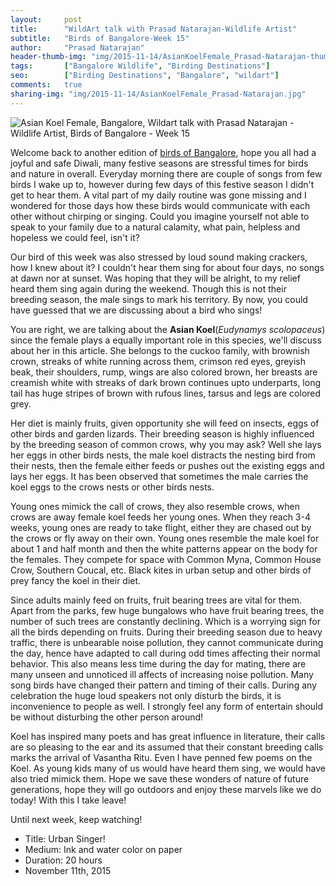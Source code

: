 ```yaml
---
layout:     post
title:      "WildArt talk with Prasad Natarajan-Wildlife Artist"
subtitle:   "Birds of Bangalore-Week 15"
author:     "Prasad Natarajan"
header-thumb-img: "img/2015-11-14/AsianKoelFemale_Prasad-Natarajan-thumb.jpg"
tags:       ["Bangalore Wildlife", "Birding Destinations"]
seo: 		["Birding Destinations", "Bangalore", "wildart"]
comments:   true
sharing-img: "img/2015-11-14/AsianKoelFemale_Prasad-Natarajan.jpg"
---
```



<img src="{{ site.baseurl }}/img/2015-11-14/AsianKoelFemale_Prasad-Natarajan.jpg" alt="Asian Koel Female, Bangalore, Wildart talk with Prasad Natarajan - Wildlife Artist, Birds of Bangalore - Week 15">

<p>
Welcome back to another edition of <a href="{{ site.baseurl }}/wildart" target="_blank">birds of Bangalore</a>, hope you all had a joyful and safe Diwali, many festive seasons are stressful times for birds and nature in overall. Everyday morning there are couple of songs from few birds I wake up to, however during few days of this festive season I didn't get to hear them. A vital part of my daily routine was gone missing and I wondered for those days how these birds would communicate with each other without chirping or singing. Could you imagine yourself not able to speak to your family due to a natural calamity, what pain, helpless and hopeless we could feel, isn't it?
</p>

<p>
Our bird of this week was also stressed by loud sound making crackers, how I knew about it? I couldn't hear them sing for about four days, no songs at dawn nor at sunset. Was hoping that they will be alright, to my relief heard them sing again during the weekend. Though this is not their breeding season, the male sings to mark his territory. By now, you could have guessed that we are discussing about a bird who sings! 
</p>

<p>
You are right, we are talking about the <strong>Asian Koel</strong>(<em>Eudynamys scolopaceus</em>) since the female plays a equally important role in this species, we'll discuss about her in this article. She belongs to the cuckoo family, with brownish crown, streaks of white running across them, crimson red eyes, greyish beak, their shoulders, rump, wings are also colored brown, her breasts are creamish white with streaks of dark brown continues upto underparts, long tail has huge stripes of brown with rufous lines, tarsus and legs are colored grey.
</p>

<p>
Her diet is mainly fruits, given opportunity she will feed on insects, eggs of other birds and garden lizards. Their breeding season is highly influenced by the breeding season of common crows, why you may ask? Well she lays her eggs in other birds nests, the male koel distracts the nesting bird from their nests, then the female either feeds or pushes out the existing eggs and lays her eggs. It has been observed that sometimes the male carries the koel eggs to the crows nests or other birds nests.
</p>

<p>
Young ones mimick the call of crows, they also resemble crows, when crows are away female koel feeds her young ones. When they reach 3-4 weeks, young ones are ready to take flight, either they are chased out by the crows or fly away on their own. Young ones resemble the male koel for about 1 and half month and then the white patterns appear on the body for the females. They compete for space with Common Myna, Common House Crow, Southern Coucal, etc. Black kites in urban setup and other birds of prey fancy the koel in their diet. 
</p>

<p>
Since adults mainly feed on fruits, fruit bearing trees are vital for them. Apart from the parks, few huge bungalows who have fruit bearing trees, the number of such trees are constantly declining. Which is a worrying sign for all the birds depending on fruits. During their breeding season due to heavy traffic, there is unbearable noise pollution, they cannot communicate during the day, hence have adapted to call during odd times affecting their normal behavior. This also means less time during the day for mating, there are many unseen and unnoticed ill affects of increasing noise pollution. Many song birds have changed their pattern and timing of their calls. During any celebration the huge loud speakers not only disturb the birds, it is inconvenience to people as well. I strongly feel any form of entertain should be without disturbing the other person around! 
</p>

<p>
Koel has inspired many poets and has great influence in literature, their calls are so pleasing to the ear and its assumed that their constant breeding calls marks the arrival of Vasantha Ritu. Even I have penned few poems on the Koel. As young kids many of us would have heard them sing, we would have also tried mimick them. Hope we save these wonders of nature of future generations, hope they will go outdoors and enjoy these marvels like we do today! With this I take leave! 
</p>


<p>
Until next week, keep watching!
</p>

<p>
	<ul>
		 <li>Title: Urban Singer!</li>
		 <li>Medium: Ink and water color on paper</li>
		 <li>Duration: 20 hours</li>
		 <li>November 11th, 2015</li>
 	</ul>
</p>

